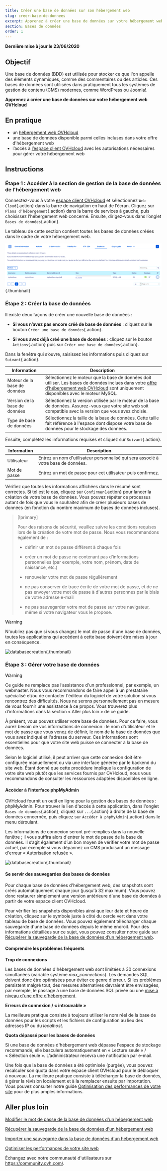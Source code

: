 ```yaml
---
title: Créer une base de données sur son hébergement web
slug: creer-base-de-donnees
excerpt: Apprenez à créer une base de données sur votre hébergement web OVHcloud
section: Bases de données
order: 1
---
```



**Dernière mise à jour le 23/06/2020**

## Objectif

Une base de données (BDD) est utilisée pour stocker ce que l'on appelle des éléments dynamiques, comme des commentaires ou des articles. Ces bases de données sont utilisées dans pratiquement tous les systèmes de gestion de contenu (CMS) modernes, comme WordPress ou Joomla!.

**Apprenez à créer une base de données sur votre hébergement web OVHcloud**

## En pratique

- un [hébergement web OVHcloud](https://www.ovh.com/fr/hebergement-web)
- une base de données disponible parmi celles incluses dans votre offre d'hébergement web
- l’accès à [l’espace client OVHcloud](https://www.ovh.com/auth/?action=gotomanager&from=https://www.ovh.com/fr/&ovhSubsidiary=fr) avec les autorisations nécessaires pour gérer votre hébergement web

## Instructions

### Étape 1 : Accéder à la section de gestion de la base de données de l'hébergement web

Connectez-vous à votre [espace client OVHcloud](https://www.ovh.com/auth/?action=gotomanager&from=https://www.ovh.com/fr/&ovhSubsidiary=fr) et sélectionnez `Web Cloud`{.action} dans la barre de navigation en haut de l’écran. Cliquez sur `Plans d’hébergement`{.action} dans la barre de services à gauche, puis choisissez l’hébergement web concerné. Ensuite, dirigez-vous dans l’onglet `Bases de données`{.action}.

Le tableau de cette section contient toutes les bases de données créées dans le cadre de votre hébergement web.

![databasecreation](images/database-creation-step1.png){.thumbnail}

### Étape 2 : Créer la base de données

Il existe deux façons de créer une nouvelle base de données :

- **Si vous n’avez pas encore créé de base de données** : cliquez sur le bouton `Créer une base de données`{.action}.

- **Si vous avez déjà créé une base de données** : cliquez sur le bouton `Actions`{.action} puis sur `Créer une base de données`{.action}.

Dans la fenêtre qui s’ouvre, saisissez les informations puis cliquez sur `Suivant`{.action}.

|Information|Description|  
|---|---|  
|Moteur de la base de données|Sélectionnez le moteur que la base de données doit utiliser. Les bases de données inclues dans votre [offre d’hébergement web OVHcloud](https://www.ovh.com/fr/hebergement-web/) sont uniquement disponibles avec le moteur MySQL.|  
|Version de la base de données|Sélectionnez la version utilisée par le moteur de la base de données. Assurez-vous que votre site web soit compatible avec la version que vous avez choisie. |  
|Type de base de données|Sélectionnez la taille de la base de données. Cette taille fait référence à l'espace dont dispose votre base de données pour le stockage des données.|   

Ensuite, complétez les informations requises et cliquez sur `Suivant`{.action}.

|Information|Description|   
|---|---|   
|Utilisateur|Entrez un nom d'utilisateur personnalisé qui sera associé à votre base de données.|   
|Mot de passe|Entrez un mot de passe pour cet utilisateur puis confirmez.|   

Vérifiez que toutes les informations affichées dans le résumé sont correctes. Si tel est le cas, cliquez sur `Confirmer`{.action} pour lancer la création de votre base de données. Vous pouvez répéter ce processus autant de fois que vous le souhaitez afin de créer plusieurs bases de données (en fonction du nombre maximum de bases de données incluses).

> [!primary]
>
> Pour des raisons de sécurité, veuillez suivre les conditions requises lors de la création de votre mot de passe. Nous vous recommandons également de :
>
> - définir un mot de passe différent à chaque fois
>
> - créer un mot de passe ne contenant pas d’informations personnelles (par exemple, votre nom, prénom, date de naissance, etc.)
>
> - renouveler votre mot de passe régulièrement
>
> - ne pas conserver de trace écrite de votre mot de passe, et de ne pas envoyer votre mot de passe à d'autres personnes par le biais de votre adresse e-mail
>
> - ne pas sauvegarder votre mot de passe sur votre navigateur, même si votre navigateur vous le propose.
>

> [!warning]
>N'oubliez pas que si vous changez le mot de passe d'une base de données, toutes les applications qui accèdent à cette base doivent être mises à jour en conséquence.
>


![databasecreation](images/database-creation-step2.png){.thumbnail}

### Étape 3 : Gérer votre base de données

> [!warning]
>Ce guide ne remplace pas l’assistance d'un professionnel, par exemple, un webmaster. Nous vous recommandons de faire appel à un prestataire spécialisé et/ou de contacter l'éditeur du logiciel de votre solution si vous rencontrez des difficultés. Nous ne serons personnellement pas en mesure de vous fournir une assistance à ce propos. Vous trouverez plus d’informations dans la section « Aller plus loin » de ce guide.
>

À présent, vous pouvez utiliser votre base de données. Pour ce faire, vous aurez besoin de vos informations de connexion : le nom d'utilisateur et le mot de passe que vous venez de définir, le nom de la base de données que vous avez indiqué et l'adresse du serveur. Ces informations sont essentielles pour que votre site web puisse se connecter à la base de données.

Selon le logiciel utilisé, il peut arriver que cette connexion doit être configurée manuellement ou via une interface générée par le backend du site web. Étant donné que cette procédure implique la configuration de votre site web plutôt que les services fournis par OVHcloud, nous vous recommandons de consulter les ressources adaptées disponibles en ligne. 

#### Accéder à l’interface phpMyAdmin

OVHcloud fournit un outil en ligne pour la gestion des bases de données : phpMyAdmin. Pour trouver le lien d'accès à cette application, dans l'onglet `Bases de données`{.action}, cliquez sur `...`{.action} à droite de la base de données concernée, puis cliquez sur `Accéder à phpMyAdmin`{.action} dans le menu déroulant.

Les informations de connexion seront pré-remplies dans la nouvelle fenêtre ; il vous suffira alors d'entrer le mot de passe de la base de données. Il s’agit également d’un bon moyen de vérifier votre mot de passe actuel, par exemple si vous dépannez un CMS produisant un message d'erreur « Autorisation refusée ».

![databasecreation](images/database-creation-step3.png){.thumbnail}

#### Se servir des sauvegardes des bases de données

Pour chaque base de données d'hébergement web, des snapshots sont créés automatiquement chaque jour (jusqu'à 32 maximum). Vous pouvez donc restaurer simplement une version antérieure d'une base de données à partir de votre espace client OVHcloud. 

Pour vérifier les snapshots disponibles ainsi que leur date et heure de création, cliquez sur le symbole juste à côté du cercle vert dans votre tableau de base de données. Vous pouvez également télécharger chaque sauvegarde d'une base de données depuis le même endroit. Pour des informations détaillées sur ce sujet, vous pouvez consulter notre guide sur [Récupérer la sauvegarde de la base de données d’un hébergement web](../exportation-bases-donnees/).

#### Comprendre les problèmes fréquents

**Trop de connexions**

Les bases de données d'hébergement web sont limitées à 30 connexions simultanées (variable système *max_connections*). Les demandes SQL doivent donc être optimisées pour éviter ce genre d'erreur. Si les problèmes persistent malgré tout, des mesures alternatives devraient être envisagées, par exemple, le passage à une base de données SQL privée ou une [mise à niveau d'une offre d'hébergement](https://www.ovh.com/fr/hebergement-web/quel_hebergement_mutualise_choisir.xml). 

**Erreurs de connexion / « introuvable »**

La meilleure pratique consiste à toujours utiliser le nom réel de la base de données pour les scripts et les fichiers de configuration au lieu des adresses IP ou du _localhost_.

**Quota dépassé pour les bases de données**

Si une base de données d'hébergement web dépasse l'espace de stockage recommandé, elle basculera automatiquement en « Lecture seule » / « Sélection seule ». L’administrateur recevra une notification par e-mail.

Une fois que la base de données a été optimisée (purgée), vous pouvez recalculer son quota dans votre espace client OVHcloud pour le débloquer à nouveau. La meilleure pratique consiste à télécharger la base de données, à gérer la révision localement et à la remplacer ensuite par importation. Vous pouvez consulter notre guide [Optimisation des performances de votre site](../optimisation-performances-site/#etape-7-optimisation-de-votre-base-de-donnees) pour de plus amples informations.


## Aller plus loin

[Modifier le mot de passe de la base de données d'un hébergement web](../modifier-mot-de-passe-base-de-donnees/)

[Récupérer la sauvegarde de la base de données d'un hébergement web](../exportation-bases-donnees/)

[Importer une sauvegarde dans la base de données d'un hébergement web](../mutualise-guide-importation-dune-base-de-donnees-mysql/)

[Optimiser les performances de votre site web](../optimisation-performances-site/)

Échangez avec notre communauté d'utilisateurs sur <https://community.ovh.com/>.
